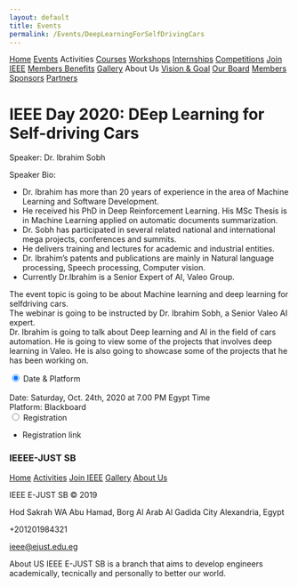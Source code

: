 ```yaml
---
layout: default
title: Events
permalink: /Events/DeepLearningForSelfDrivingCars
---
```


<link rel="stylesheet" href="{{site.baseurl}}/assets/css/styles.css">
<link rel="stylesheet" href="https://cdnjs.cloudflare.com/ajax/libs/font-awesome/4.7.0/css/font-awesome.min.css">

<nav>
		<uln id="mainMenu">
            <lin><a href="/Home/">Home</a></lin>
            <lin><a class="active" href="/Events/">Events</a></lin>
            <lin><a>Activities</a>
                <uln>
                    <lin><a href="/Activities/Courses/" style= "width: 130px;">Courses</a></lin>
                    <lin><a href="/Activities/Workshops/" style= "width: 130px;">Workshops</a></lin>
                    <lin><a href="/Activities/Internships/" style= "width: 130px;">Internships</a></lin>
                </uln>
            </lin>
            <lin><a href="/Competitions/">Competitions</a></lin>
            <lin><a href="https://www.ieee.org/membership/join/index.html?WT.mc_id=hc_join" target="_blank">Join IEEE</a></lin>
            <lin><a href="/MembersBenefits/">Members Benefits</a></lin>
            <lin><a href="/Gallery/">Gallery</a></lin>
            <lin><a>About Us</a>
                <uln>
                    <lin><a href="/about/Vision_Goal/" style= "width: 130px;">Vision & Goal</a></lin>
                    <lin><a href="/about/Board/" style= "width: 130px;">Our Board</a></lin>
                    <lin><a href="/about/Members/" style= "width: 130px;">Members</a></lin>
                    <lin><a href="/about/Sponsors/" style= "width: 130px;">Sponsors</a></lin>
                    <lin><a href="/about/Partners/" style= "width: 130px;">Partners</a></lin>
                </uln>
            </lin>        <!-- <a href="javascript:void(0);" class="icon" onclick="myFunction()"> -->
    <!-- <i class="fa fa-bars"></i> -->
        </uln>
</nav>

# IEEE Day 2020: DEep Learning for Self-driving Cars
Speaker: Dr. Ibrahim Sobh<br>

Speaker Bio:<br>

<ul>
    <li> Dr. Ibrahim has more than 20 years of experience in the area of Machine Learning
and Software Development.</li>
    <li> He received his PhD in Deep Reinforcement Learning.
His MSc Thesis is in Machine Learning applied on automatic documents
summarization. </li>
    <li> Dr. Sobh has participated in several related national and
international mega projects, conferences and summits.</li>
    <li> He delivers training and
lectures for academic and industrial entities. </li>
    <li> Dr. Ibrahim’s patents and publications
are mainly in Natural language processing, Speech processing, Computer vision.</li>
    <li> Currently Dr.Ibrahim is a Senior Expert of AI, Valeo Group.</li>
</ul>

The event topic is going to be about Machine learning and deep learning for selfdriving cars.<br>
The webinar is going to be instructed by Dr. Ibrahim Sobh, a Senior Valeo AI
expert.<br>
Dr. Ibrahim is going to talk about Deep learning and AI in the field of cars
automation. He is going to view some of the projects that involves deep learning in
Valeo. He is also going to showcase some of the projects that he has been working
on.<br>

<div class="tabs">
  <input type="radio" class="tabs__radio" name="tabs-example" id="Date & Venue" checked>
  <label for="Date & Venue" class="tabs__label">Date & Platform</label>
  <div class="tabs__content">
  <br>
    Date: Saturday, Oct. 24th, 2020 at 7.00 PM Egypt Time
    <br>
    Platform: Blackboard
  </div>


  <input type="radio" class="tabs__radio" name="tabs-example" id="Registration">
  <label for="Registration" class="tabs__label">Registration</label>
  <div class="tabs__content">
    <ul>
        <li><a>Registration link</a></li>
    </ul>
  </div>  
</div>

<!-- Footer -->
<footer class="footer-distributed">
    <div class="footer-left">
        <h3>IEEE<span>E-JUST SB</span></h3>
        <p class="footer-links">
            <a href="/index/">Home</a>
            <a href="/Activities/">Activities</a>
            <a href="/JoinIEEE/">Join IEEE</a>
            <a href="/Gallery/">Gallery</a>
            <a href="/about/">About Us</a>
        </p>
        <p class="footer-company-name">IEEE E-JUST SB &copy; 2019</p>
    </div>
    <div class="footer-center">
        <div>
            <i class="fa fa-map-marker"></i>
            <p><span>Hod Sakrah WA Abu Hamad, Borg Al Arab Al Gadida City</span> Alexandria, Egypt</p>
        </div>
        <div>
            <i class="fa fa-phone"></i>
            <p>+201201984321</p>
        </div>
        <div>
            <i class="fa fa-envelope"></i>
            <p><a href="mailto:ieee@ejust.edu.eg">ieee@ejust.edu.eg</a></p>
        </div>
    </div>
    <div class="footer-right">
        <p class="footer-company-about">
            <span>About US</span>
            IEEE E-JUST SB is a branch that aims to develop engineers academically, tecnically and personally to better our world.
        </p>
        <div class="footer-icons">
            <a href="https://www.facebook.com/IEEE.EJUST/" target="_blank"><i class="fa fa-facebook"></i></a>
            <a href="https://www.linkedin.com/company/ieee-e-just-sb/" target="_blank"><i class="fa fa-linkedin"></i></a>
            <a href="https://www.instagram.com/ieee_ejust/" target="_blank"><i class="fa fa-instagram"></i></a>
        </div>
    </div>
</footer>

<script>
       /* Toggle between adding and removing the "responsive" class to topnav when the user clicks on the icon */
    function myFunction() {
        var x = document.getElementById("myTopnav");
        if (x.className == "topnav") {
            x.className += "responsive";
        } else {
            x.className = "topnav";
        }
    }
<script>